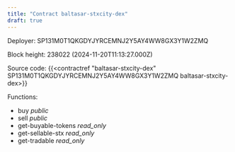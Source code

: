 ```yaml
---
title: "Contract baltasar-stxcity-dex"
draft: true
---
```

Deployer: SP131M0T1QKGDYJYRCEMNJ2Y5AY4WW8GX3Y1W2ZMQ


 



Block height: 238022 (2024-11-20T11:13:27.000Z)

Source code: {{<contractref "baltasar-stxcity-dex" SP131M0T1QKGDYJYRCEMNJ2Y5AY4WW8GX3Y1W2ZMQ baltasar-stxcity-dex>}}

Functions:

* buy _public_
* sell _public_
* get-buyable-tokens _read_only_
* get-sellable-stx _read_only_
* get-tradable _read_only_
